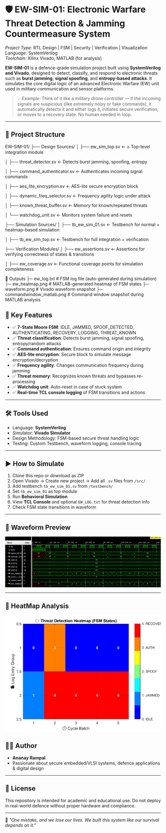 # 🛡️ EW-SIM-01: Electronic Warfare Threat Detection & Jamming Countermeasure System

*Project Type:* RTL Design | FSM | Security | Verification | Visualization  
*Language:* SystemVerilog  
*Toolchain:* Xilinx Vivado,  MATLAB (for analysis)  

**EW-SIM-01** is a defence-grade simulation project built using **SystemVerilog and Vivado**, designed to detect, classify, and respond to electronic threats such as **burst jamming**, **signal spoofing**, and **entropy-based attacks**. It simulates the core digital logic of an advanced Electronic Warfare (EW) unit used in military communication and sensor platforms.

> 💡 *Example:* Think of it like a military drone controller — if the incoming signals are suspicious (like extremely noisy or fake commands), it automatically detects it and either logs it, initiates secure verification, or moves to a recovery state. No human needed in loop.
---

## 📁 Project Structure

EW-SIM-01/
├── Design Sources/
│ ├── ew_sim_top.sv ← 🔝 Top-level integration module

│ ├── threat_detector.sv ← Detects burst jamming, spoofing, entropy

│ ├── command_authenticator.sv ← Authenticates incoming signal commands

│ ├── aes_lite_encryption.sv ← AES-lite secure encryption block

│ ├── dynamic_freq_selector.sv ← Frequency agility logic under attack

│ ├── known_threat_buffer.sv ← Memory for known/repeated threats

│ └── watchdog_unit.sv ← Monitors system failure and resets

├── Simulation Sources/
│ ├── tb_ew_sim_01.sv ← Testbench for normal + heatmap-based simulation

│ ├── tb_ew_sim_top.sv ← Testbench for full integration + verification

├── Verification Modules/
│ ├── ew_assertions.sv  ←  Assertions for verifying correctness of states & transitions

│ ├── ew_coverage.sv    ←  Functional coverage points for simulation completeness


📁 Outputs
 ├─ ew_log.txt                    # FSM log file (auto-generated during simulation)
 ├─ ew_heatmap.png                # MATLAB-generated heatmap of FSM states
 ├─ waveform.png                  # Vivado waveform snapshot
 ├─ commandwindow_matlab.png      # Command window snapshot during MATLAB analysis

## 🧠 Key Features

- ✅ **7-State Moore FSM**: IDLE, JAMMED, SPOOF_DETECTED, AUTHENTICATING, RECOVERY, LOGGING, THREAT_KNOWN
- ✅ **Threat classification**: Detects burst jamming, signal spoofing, entropy/random attacks
- ✅ **Command authentication**: Ensures command origin and integrity
- ✅ **AES-lite encryption**: Secure block to simulate message encryption/decryption
- ✅ **Frequency agility**: Changes communication frequency during jamming
- ✅ **Threat memory**: Recognizes known threats and bypasses re-processing
- ✅ **Watchdog unit**: Auto-reset in case of stuck system
- ✅ **Real-time TCL console logging** of FSM transitions and actions

---

## 🛠️ Tools Used

- Language: **SystemVerilog**
- Simulator: **Vivado Simulator**
- Design Methodology: FSM-based secure threat handling logic
- Testing: Custom Testbench, waveform logging, console tracing

---

## ▶️ How to Simulate

1. Clone this repo or download as ZIP  
2. Open Vivado → Create new project → Add all `.sv` files from `/src/`  
3. Add testbench `tb_ew_sim_01.sv` from `/testbench/`  
4. Set `tb_ew_sim_01` as top module  
5. Run **Behavioral Simulation**
6. View **TCL Console** and optional `EW_LOG.txt` for threat detection info  
7. Check FSM state transitions in waveform

---

## 📸 Waveform Preview



![Waveform](outputs/waveform.png)

---

## 📸 HeatMap Analysis

![Waveform](outputs/ew_heatmap.png)


## 👨‍💻 Author

- **Ananay Rampal**
- Passionate about secure embedded/VLSI systems, defence applications & digital design

---

## 📜 License

This repository is intended for academic and educational use. Do not deploy in real-world defence without proper hardware and compliance.

---

🫡 _"One mistake, and we lose our lives. We built this system like our survival depends on it."_  
